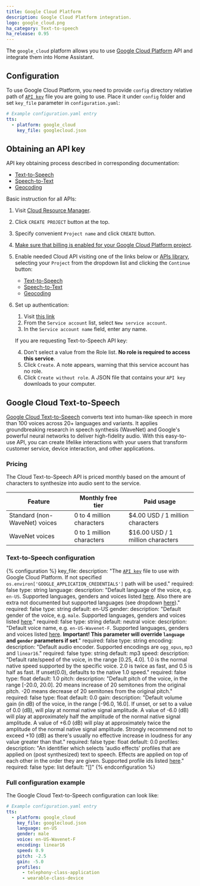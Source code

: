 ```yaml
---
title: Google Cloud Platform
description: Google Cloud Platform integration.
logo: google_cloud.png
ha_category: Text-to-speech
ha_release: 0.95
---
```


The `google_cloud` platform allows you to use [Google Cloud Platform](https://cloud.google.com/) API and integrate them into Home Assistant.

## Configuration

To use Google Cloud Platform, you need to provide `config` directory relative path of [`API key`](#obtaining-an-api-key) file you are going to use. Place it under `config` folder and set `key_file` parameter in `configuration.yaml`:

```yaml
# Example configuration.yaml entry
tts:
  - platform: google_cloud
    key_file: googlecloud.json
```

## Obtaining an API key

API key obtaining process described in corresponding documentation:

* [Text-to-Speech](https://cloud.google.com/text-to-speech/docs/quickstart-protocol)
* [Speech-to-Text](https://cloud.google.com/speech-to-text/docs/quickstart-protocol)
* [Geocoding](https://developers.google.com/maps/documentation/geocoding/start)

Basic instruction for all APIs:

1. Visit [Cloud Resource Manager](https://console.cloud.google.com/cloud-resource-manager).
2. Click `CREATE PROJECT` button at the top.
3. Specify convenient `Project name` and click `CREATE` button.
4. [Make sure that billing is enabled for your Google Cloud Platform project](https://cloud.google.com/billing/docs/how-to/modify-project).
5. Enable needed Cloud API visiting one of the links below or [APIs library](https://console.cloud.google.com/apis/library), selecting your `Project` from the dropdown list and clicking the `Continue` button:

    * [Text-to-Speech](https://console.cloud.google.com/flows/enableapi?apiid=texttospeech.googleapis.com)
    * [Speech-to-Text](https://console.cloud.google.com/flows/enableapi?apiid=speech.googleapis.com)
    * [Geocoding](https://console.cloud.google.com/flows/enableapi?apiid=geocoding-backend.googleapis.com)

6. Set up authentication:

    1. Visit [this link](https://console.cloud.google.com/apis/credentials/serviceaccountkey)
    2. From the `Service account` list, select `New service account`.
    3. In the `Service account name` field, enter any name.

    If you are requesting Text-to-Speech API key:

    4. Don't select a value from the Role list. **No role is required to access this service**.
    5. Click `Create`. A note appears, warning that this service account has no role.
    6. Click `Create without role`. A JSON file that contains your `API key` downloads to your computer.

## Google Cloud Text-to-Speech

[Google Cloud Text-to-Speech](https://cloud.google.com/text-to-speech/) converts text into human-like speech in more than 100 voices across 20+ languages and variants. It applies groundbreaking research in speech synthesis (WaveNet) and Google's powerful neural networks to deliver high-fidelity audio. With this easy-to-use API, you can create lifelike interactions with your users that transform customer service, device interaction, and other applications.

### Pricing

The Cloud Text-to-Speech API is priced monthly based on the amount of characters to synthesize into audio sent to the service.

| Feature                       | Monthly free tier         | Paid usage                        |
|-------------------------------|---------------------------|-----------------------------------|
| Standard (non-WaveNet) voices | 0 to 4 million characters | $4.00 USD / 1 million characters  |
| WaveNet voices                | 0 to 1 million characters | $16.00 USD / 1 million characters |

### Text-to-Speech configuration

{% configuration %}
key_file:
  description: "The [`API key`](#obtaining-an-api-key) file to use with Google Cloud Platform. If not specified `os.environ['GOOGLE_APPLICATION_CREDENTIALS']` path will be used."
  required: false
  type: string
language:
  description: "Default language of the voice, e.g. `en-US`. Supported languages, genders and voices listed [here](https://cloud.google.com/text-to-speech/docs/voices). Also there are extra not documented but supported languages (see dropdown [here](https://cloud.google.com/text-to-speech/#streaming_demo_section))."
  required: false
  type: string
  default: en-US
gender:
  description: "Default gender of the voice, e.g. `male`. Supported languages, genders and voices listed [here](https://cloud.google.com/text-to-speech/docs/voices)."
  required: false
  type: string
  default: neutral
voice:
  description: "Default voice name, e.g. `en-US-Wavenet-F`. Supported languages, genders and voices listed [here](https://cloud.google.com/text-to-speech/docs/voices). **Important! This parameter will override `language` and `gender` parameters if set**."
  required: false
  type: string
encoding:
  description: "Default audio encoder. Supported encodings are `ogg_opus`, `mp3` and `linear16`."
  required: false
  type: string
  default: mp3
speed:
  description: "Default rate/speed of the voice, in the range [0.25, 4.0]. 1.0 is the normal native speed supported by the specific voice. 2.0 is twice as fast, and 0.5 is half as fast. If unset(0.0), defaults to the native 1.0 speed."
  required: false
  type: float
  default: 1.0
pitch:
  description: "Default pitch of the voice, in the range [-20.0, 20.0]. 20 means increase of 20 semitones from the original pitch. -20 means decrease of 20 semitones from the original pitch."
  required: false
  type: float
  default: 0.0
gain:
  description: "Default volume gain (in dB) of the voice, in the range [-96.0, 16.0]. If unset, or set to a value of 0.0 (dB), will play at normal native signal amplitude. A value of -6.0 (dB) will play at approximately half the amplitude of the normal native signal amplitude. A value of +6.0 (dB) will play at approximately twice the amplitude of the normal native signal amplitude. Strongly recommend not to exceed +10 (dB) as there's usually no effective increase in loudness for any value greater than that."
  required: false
  type: float
  default: 0.0
profiles:
  description: "An identifier which selects 'audio effects' profiles that are applied on (post synthesized) text to speech. Effects are applied on top of each other in the order they are given. Supported profile ids listed [here](https://cloud.google.com/text-to-speech/docs/audio-profiles)."
  required: false
  type: list
  default: "[]"
{% endconfiguration %}

### Full configuration example

The Google Cloud Text-to-Speech configuration can look like:

```yaml
# Example configuration.yaml entry
tts:
  - platform: google_cloud
    key_file: googlecloud.json
    language: en-US
    gender: male
    voice: en-US-Wavenet-F
    encoding: linear16
    speed: 0.9
    pitch: -2.5
    gain: -5.0
    profiles:
      - telephony-class-application
      - wearable-class-device
```
